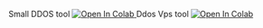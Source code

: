 Small DDOS tool
<a target="_blank" href="https://colab.research.google.com/github/nalayakofficial/St-re-ss-co-lab/blob/main/Colab.ipynb">
  <img src="https://colab.research.google.com/assets/colab-badge.svg" alt="Open In Colab"/>
</a>
Ddos Vps tool
<a target="_blank" href="https://colab.research.google.com/github/nalayakofficial/St-re-ss-co-lab/blob/main/dddd.ipynb">
  <img src="https://colab.research.google.com/assets/colab-badge.svg" alt="Open In Colab"/>
</a>
